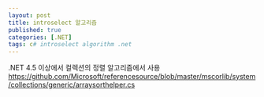 ```yaml
---
layout: post
title: introselect 알고리즘
published: true
categories: [.NET]
tags: c# introselect algorithm .net
---
```

.NET 4.5 이상에서 컬렉션의 정렬 알고리즘에서 사용  
https://github.com/Microsoft/referencesource/blob/master/mscorlib/system/collections/generic/arraysorthelper.cs  
  

